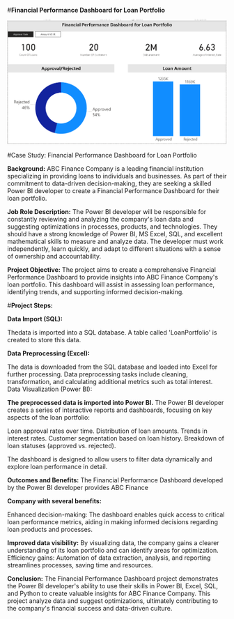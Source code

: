 #**Financial Performance Dashboard for Loan Portfolio**

![image](Financial_Performance_Dashboard_for_Loan_Portfolio.png)

#Case Study: Financial Performance Dashboard for Loan Portfolio

**Background:**
ABC Finance Company is a leading financial institution specializing in providing loans to individuals and businesses. As part of their commitment to data-driven decision-making, they are seeking a skilled Power BI developer to create a Financial Performance Dashboard for their loan portfolio.

**Job Role Description:**
The Power BI developer will be responsible for constantly reviewing and analyzing the company's loan data and suggesting optimizations in processes, products, and technologies. They should have a strong knowledge of Power BI, MS Excel, SQL, and excellent mathematical skills to measure and analyze data. The developer must work independently, learn quickly, and adapt to different situations with a sense of ownership and accountability.

**Project Objective:**
The project aims to create a comprehensive Financial Performance Dashboard to provide insights into ABC Finance Company's loan portfolio. This dashboard will assist in assessing loan performance, identifying trends, and supporting informed decision-making.

#**Project Steps:**

**Data Import (SQL):**

Thedata is imported into a SQL database. A table called 'LoanPortfolio' is created to store this data.

**Data Preprocessing (Excel):**

The data is downloaded from the SQL database and loaded into Excel for further processing.
Data preprocessing tasks include cleaning, transformation, and calculating additional metrics such as total interest.
Data Visualization (Power BI):

**The preprocessed data is imported into Power BI.**
The Power BI developer creates a series of interactive reports and dashboards, focusing on key aspects of the loan portfolio:

Loan approval rates over time.
Distribution of loan amounts.
Trends in interest rates.
Customer segmentation based on loan history.
Breakdown of loan statuses (approved vs. rejected).

The dashboard is designed to allow users to filter data dynamically and explore loan performance in detail.

**Outcomes and Benefits:**
The Financial Performance Dashboard developed by the Power BI developer provides ABC Finance

**Company with several benefits:**

Enhanced decision-making: The dashboard enables quick access to critical loan performance metrics, aiding in making informed decisions regarding loan products and processes.

**Improved data visibility:** By visualizing data, the company gains a clearer understanding of its loan portfolio and can identify areas for optimization.
Efficiency gains: Automation of data extraction, analysis, and reporting streamlines processes, saving time and resources.

**Conclusion:**
The Financial Performance Dashboard project demonstrates the Power BI developer's ability to use their skills in Power BI, Excel, SQL, and Python to create valuable insights for ABC Finance Company. This project analyze data and suggest optimizations, ultimately contributing to the company's financial success and data-driven culture.